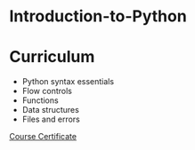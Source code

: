 # Introduction-to-Python

<h1>Curriculum</h1>


<ul>
<li>Python syntax essentials</li>
<li>Flow controls</li>
<li>Functions</li>
<li>Data structures</li>
<li>Files and errors</li>
</ul>

<a href="https://globalaihub.com/wp-content/uploads/certificates/Niran-Ozen-Introduction-to-Python-Introduction-to-Python-Global-AI-Hub.jpeg">Course Certificate</a>



